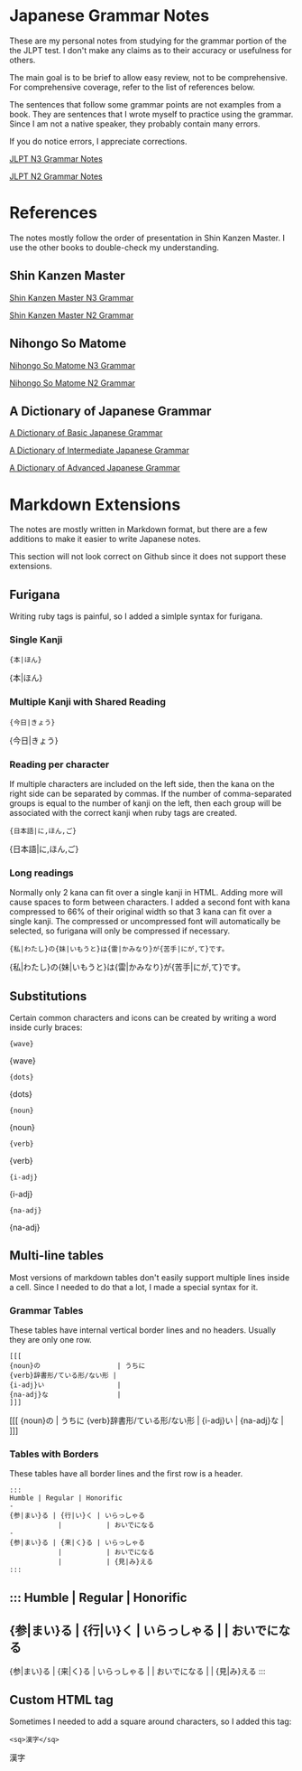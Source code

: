 # Japanese Grammar Notes

These are my personal notes from studying for the grammar portion of the the JLPT test.
I don't make any claims as to their accuracy or usefulness for others.

The main goal is to be brief to allow easy review, not to be comprehensive.
For comprehensive coverage, refer to the list of references below.

The sentences that follow some grammar points are not examples from a book.
They are sentences that I wrote myself to practice using the grammar.
Since I am not a native speaker, they probably contain many errors.

If you do notice errors, I appreciate corrections.

[JLPT N3 Grammar Notes](?n3)

[JLPT N2 Grammar Notes](?n2)

# References

The notes mostly follow the order of presentation in Shin Kanzen Master.  I use
the other books to double-check my understanding.

## Shin Kanzen Master

[Shin Kanzen Master N3 Grammar](https://www.amazon.com/Grammar-Japanese-Language-Proficiency-Complete/dp/4883196100)

[Shin Kanzen Master N2 Grammar](https://www.amazon.com/Grammar-Japanese-Language-Proficiency-Nihongo/dp/4883195651)

## Nihongo So Matome

[Nihongo So Matome N3 Grammar](https://www.amazon.com/Nihongo-So-matome-Japanese-Language-Proficiency/dp/4872177320)

[Nihongo So Matome N2 Grammar](https://www.amazon.com/Nihongo-So-matome-Essential-Practice-Proficiency/dp/4872177290)

## A Dictionary of Japanese Grammar

[A Dictionary of Basic Japanese Grammar](https://www.amazon.com/Dictionary-Basic-Japanese-Grammar/dp/4789004546)

[A Dictionary of Intermediate Japanese Grammar](https://www.amazon.com/Dictionary-Intermediate-Japanese-Grammar/dp/4789007758)

[A Dictionary of Advanced Japanese Grammar](https://www.amazon.com/Dictionary-Advanced-Japanese-Grammar-English/dp/4789012956)

# Markdown Extensions

The notes are mostly written in Markdown format, but there are a few additions
to make it easier to write Japanese notes.

This section will not look correct on Github since it does not support these
extensions.

## Furigana

Writing ruby tags is painful, so I added a simlple syntax for furigana.

### Single Kanji
    {本|ほん}

{本|ほん}

### Multiple Kanji with Shared Reading

    {今日|きょう}

{今日|きょう}

### Reading per character
If multiple characters are included on the left side, then the kana on the right
side can be separated by commas.  If the number of comma-separated groups is equal
to the number of kanji on the left, then each group will be associated with the
correct kanji when ruby tags are created.

    {日本語|に,ほん,ご}

{日本語|に,ほん,ご}

### Long readings

Normally only 2 kana can fit over a single kanji in HTML.  Adding more will cause
spaces to form between characters.  I added a second font with kana compressed to
66% of their original width so that 3 kana can fit over a single kanji.
The compressed or uncompressed font will automatically be selected, so furigana
will only be compressed if necessary.

    {私|わたし}の{妹|いもうと}は{雷|かみなり}が{苦手|にが,て}です。

{私|わたし}の{妹|いもうと}は{雷|かみなり}が{苦手|にが,て}です。

## Substitutions

Certain common characters and icons can be created by writing a word inside
curly braces:

    {wave}

{wave}

    {dots}

{dots}

    {noun}

{noun}

    {verb}

{verb}

    {i-adj}

{i-adj}

    {na-adj}

{na-adj}

## Multi-line tables

Most versions of markdown tables don't easily support multiple lines inside a cell.
Since I needed to do that a lot, I made a special syntax for it.

### Grammar Tables

These tables have internal vertical border lines and no headers.  Usually they
are only one row.

    [[[
    {noun}の                   | うちに
    {verb}辞書形/ている形/ない形 |
    {i-adj}い                  |
    {na-adj}な                 |
    ]]]

[[[
{noun}の                   | うちに
{verb}辞書形/ている形/ない形 |
{i-adj}い                  |
{na-adj}な                 |
]]]

### Tables with Borders

These tables have all border lines and the first row is a header.

    :::
    Humble | Regular | Honorific
    -	
    {参|まい}る | {行|い}く | いらっしゃる
                |           | おいでになる
    -
    {参|まい}る | {来|く}る | いらっしゃる
                |           | おいでになる
                |           | {見|み}える
    :::

:::
Humble | Regular | Honorific
-	
{参|まい}る | {行|い}く | いらっしゃる
            |           | おいでになる
-
{参|まい}る | {来|く}る | いらっしゃる
            |           | おいでになる
            |           | {見|み}える
:::

## Custom HTML tag

Sometimes I needed to add a square around characters, so I added this tag:

    <sq>漢字</sq>

<sq>漢字</sq>